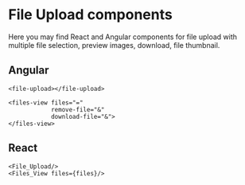 # File Upload components
Here you may find React and Angular components for file upload with multiple file selection, preview images, download, file thumbnail.


## Angular
```
<file-upload></file-upload>

<files-view files="="
            remove-file="&"
            download-file="&">
</files-view>
```

## React
```
<File_Upload/>
<Files_View files={files}/>
```
